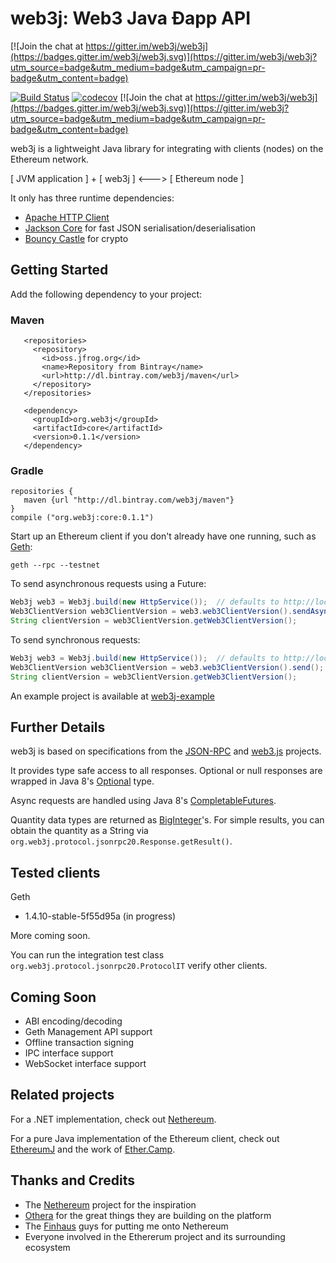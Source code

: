 # web3j: Web3 Java Ðapp API

[![Join the chat at https://gitter.im/web3j/web3j](https://badges.gitter.im/web3j/web3j.svg)](https://gitter.im/web3j/web3j?utm_source=badge&utm_medium=badge&utm_campaign=pr-badge&utm_content=badge)

[![Build Status](https://travis-ci.org/web3j/web3j.svg?branch=master)](https://travis-ci.org/web3j/web3j)
[![codecov](https://codecov.io/gh/web3j/web3j/branch/master/graph/badge.svg)](https://codecov.io/gh/web3j/web3j)
[![Join the chat at https://gitter.im/web3j/web3j](https://badges.gitter.im/web3j/web3j.svg)](https://gitter.im/web3j?utm_source=badge&utm_medium=badge&utm_campaign=pr-badge&utm_content=badge)

web3j is a lightweight Java library for integrating with clients (nodes) on the Ethereum network.

[ JVM application ] + [ web3j ] <---> [ Ethereum node ]

It only has three runtime dependencies:

* [Apache HTTP Client](https://hc.apache.org/httpcomponents-client-ga/index.html)
* [Jackson Core](https://github.com/FasterXML/jackson-core) for fast JSON serialisation/deserialisation
* [Bouncy Castle](https://www.bouncycastle.org/) for crypto


## Getting Started

Add the following dependency to your project:

### Maven

```
   <repositories>
     <repository>
       <id>oss.jfrog.org</id>
       <name>Repository from Bintray</name>
       <url>http://dl.bintray.com/web3j/maven</url>
     </repository>
   </repositories>

   <dependency>
     <groupId>org.web3j</groupId>
     <artifactId>core</artifactId>
     <version>0.1.1</version>
   </dependency>
```

### Gradle

```
repositories {
   maven {url "http://dl.bintray.com/web3j/maven"}
}
compile ("org.web3j:core:0.1.1")
```

Start up an Ethereum client if you don't already have one running, such as [Geth](https://github.com/ethereum/go-ethereum/wiki/geth):

`geth --rpc --testnet`



To send asynchronous requests using a Future:

```java
Web3j web3 = Web3j.build(new HttpService());  // defaults to http://localhost:8545/
Web3ClientVersion web3ClientVersion = web3.web3ClientVersion().sendAsync().get();
String clientVersion = web3ClientVersion.getWeb3ClientVersion();
```


To send synchronous requests:

```java
Web3j web3 = Web3j.build(new HttpService());  // defaults to http://localhost:8545/
Web3ClientVersion web3ClientVersion = web3.web3ClientVersion().send();
String clientVersion = web3ClientVersion.getWeb3ClientVersion();
```

An example project is available at [web3j-example](https://github.com/web3j/web3j-example)


## Further Details

web3j is based on specifications from the [JSON-RPC](https://github.com/ethereum/wiki/wiki/JSON-RPC) and [web3.js](https://github.com/ethereum/web3.js) projects. 

It provides type safe access to all responses. Optional or null responses are wrapped in Java 8's [Optional](https://docs.oracle.com/javase/8/docs/api/java/util/Optional.html) type.

Async requests are handled using Java 8's [CompletableFutures](https://docs.oracle.com/javase/8/docs/api/java/util/concurrent/CompletableFuture.html).

Quantity data types are returned as [BigInteger](https://docs.oracle.com/javase/8/docs/api/java/math/BigInteger.html)'s. For simple results, you can obtain the quantity as a String via `org.web3j.protocol.jsonrpc20.Response.getResult()`.


## Tested clients

Geth
* 1.4.10-stable-5f55d95a (in progress)

More coming soon.

You can run the integration test class `org.web3j.protocol.jsonrpc20.ProtocolIT` verify other clients.


## Coming Soon

* ABI encoding/decoding
* Geth Management API support
* Offline transaction signing
* IPC interface support
* WebSocket interface support


## Related projects

For a .NET implementation, check out [Nethereum](https://github.com/Nethereum/Nethereum).
 
For a pure Java implementation of the Ethereum client, check out [EthereumJ](https://github.com/ethereum/ethereumj) and the work of [Ether.Camp](https://github.com/ether-camp/).


## Thanks and Credits

* The [Nethereum](https://github.com/Nethereum/Nethereum) project for the inspiration
* [Othera](https://www.othera.com.au/) for the great things they are building on the platform
* The [Finhaus](http://finhaus.com.au/) guys for putting me onto Nethereum
* Everyone involved in the Ethererum project and its surrounding ecosystem
